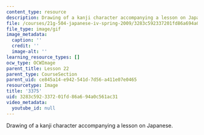 ```yaml
---
content_type: resource
description: Drawing of a kanji character accompanying a lesson on Japanese.
file: /courses/21g-504-japanese-iv-spring-2009/3283c592337201fd86a694a0c561ac31_3375.gif
file_type: image/gif
image_metadata:
  caption: ''
  credit: ''
  image-alt: ''
learning_resource_types: []
ocw_type: OCWImage
parent_title: Lesson 22
parent_type: CourseSection
parent_uid: ce845a14-e942-541d-7d56-a411e07e0465
resourcetype: Image
title: '3375'
uid: 3283c592-3372-01fd-86a6-94a0c561ac31
video_metadata:
  youtube_id: null
---
```

Drawing of a kanji character accompanying a lesson on Japanese.